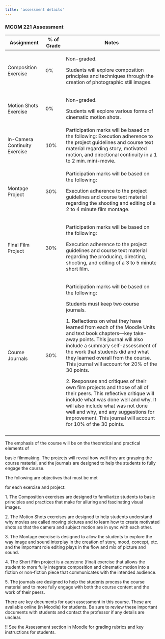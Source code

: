 ```yaml
---
title: 'assessment details'
---
```



### MCOM 221 Assessment

<table>
<thead>
<tr class="header">
<th><strong>Assignment</strong></th>
<th><strong>% of Grade</strong></th>
<th><strong>Notes</strong></th>
</tr>
</thead>
<tbody>
<tr class="odd">
<td>Composition Exercise</td>
<td>0%</td>
<td><p>Non-graded.</p>
<p>Students will explore composition principles and techniques through the creation of photographic still images.</p></td>
</tr>
<tr class="even">
<td>Motion Shots Exercise</td>
<td>0%</td>
<td><p>Non-graded.</p>
<p>Students will explore various forms of cinematic motion shots.</p></td>
</tr>
<tr class="odd">
<td>In-Camera Continuity Exercise</td>
<td>10%</td>
<td>Participation marks will be based on the following: Execution adherence to the project guidelines and course text material regarding story, motivated motion, and directional continuity in a 1 to 2 min. mini-movie.</td>
</tr>
<tr class="even">
<td>Montage Project</td>
<td>30%</td>
<td><p>Participation marks will be based on the following:</p>
<p>Execution adherence to the project guidelines and course text material regarding the shooting and editing of a 2 to 4 minute film montage.</p></td>
</tr>
<tr class="odd">
<td>Final Film Project</td>
<td>30%</td>
<td><p>Participation marks will be based on the following:</p>
<p>Execution adherence to the project guidelines and course text material regarding the producing, directing, shooting, and editing of a 3 to 5 minute short film.</p></td>
</tr>
<tr class="even">
<td>Course Journals</td>
<td>30%</td>
<td><p>Participation marks will be based on the following:</p>
<p>Students must keep two course journals.</p>
<p>1. Reflections on what they have learned from each of the Moodle Units and text book chapters—key take-away points. This journal will also include a summary self-assessment of the work that students did and what they learned overall from the course. This journal will account for 20% of the 30 points.</p>
<p>2. Responses and critiques of their own film projects and those of all of their peers. This reflective critique will include what was done well and why. It will also include what was not done well and why, and any suggestions for improvement. This journal will account for 10% of the 30 points.</p></td>
</tr>
<tr class="odd">
<td></td>
<td></td>
<td></td>
</tr>
</tbody>
</table>

The emphasis of the course will be on the theoretical and practical elements of

basic filmmaking. The projects will reveal how well they are grasping the course material, and the journals are designed to help the students to fully engage the course.

The following are objectives that must be met

for each exercise and project:

1\. The Composition exercises are designed to familiarize students to basic principles and practices that make for alluring and fascinating visual images.

2\. The Motion Shots exercises are designed to help students understand why movies are called moving pictures and to learn how to create motivated shots so that the camera and subject motion are in sync with each other.

3\. The Montage exercise is designed to allow the students to explore the way image and sound interplay in the creation of story, mood, concept, etc. and the important role editing plays in the flow and mix of picture and sound.

4\. The Short Film project is a capstone (final) exercise that allows the student to more fully integrate composition and cinematic motion into a fiction or non-fiction piece that communicates with the intended audience.

5\. The journals are designed to help the students process the course material and to more fully engage with both the course content and the work of their peers.

There are key documents for each assessment in this course. These are available online (in Moodle) for students. Be sure to review these important documents with students and contact the professor if any details are unclear.

!! See the Assessment section in Moodle for grading rubrics and key instructions for students.
